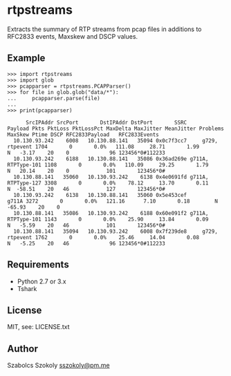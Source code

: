 # rtpstreams
Extracts the summary of RTP streams from pcap files in additions to RFC2833 events, Maxskew and DSCP values.

## Example
```
>>> import rtpstreams
>>> import glob
>>> pcapparser = rtpstreams.PCAPParser()
>>> for file in glob.glob("data/*"):
...     pcapparser.parse(file)
...
>>> print(pcapparser)

      SrcIPAddr SrcPort       DstIPAddr DstPort       SSRC            Payload Pkts PktLoss PktLossPct MaxDelta MaxJitter MeanJitter Problems MaxSkew Ptime DSCP RFC2833Payload   RFC2833Events
  10.130.93.242    6008   10.130.88.141   35094 0x0c7f3cc7     g729, rtpevent 1704       0       0.0%   111.08     28.71       1.99        N   -3.17    20    0             96 123456*0#112233
  10.130.93.242    6188   10.130.88.141   35086 0x36ad269e g711A, RTPType-101 1108       0       0.0%   110.09     29.25       1.79        N   20.14    20    0            101       123456*0#
  10.130.88.141   35060   10.130.93.242    6138 0x4e0691fd g711A, RTPType-127 3308       0       0.0%    78.12     13.70       0.11        N  -58.51    20   46            127       123456*0#
  10.130.93.242    6138   10.130.88.141   35060 0x5e453cef              g711A 3272       0       0.0%   121.16      7.10       0.18        N  -65.93    20    0                               
  10.130.88.141   35086   10.130.93.242    6188 0x60e091f2 g711A, RTPType-101 1143       0       0.0%    25.90     13.84       0.09        N   -5.59    20   46            101       123456*0#
  10.130.88.141   35094   10.130.93.242    6008 0x7f239de8     g729, rtpevent 1762       0       0.0%    25.46     14.04       0.08        N   -5.25    20   46             96 123456*0#112233
```

## Requirements

- Python 2.7 or 3.x
- Tshark

## License

MIT, see: LICENSE.txt

## Author

Szabolcs Szokoly <a href="mailto:sszokoly@pm.me">sszokoly@pm.me</a>
